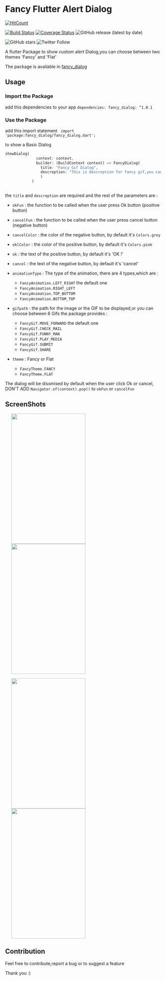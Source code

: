# Fancy Flutter Alert Dialog

[![HitCount](http://hits.dwyl.com/DokkarRachidReda/Fancy-Flutter-Alert-Dialog.svg)](http://hits.dwyl.com/DokkarRachidReda/Fancy-Flutter-Alert-Dialog)

[![Build Status](https://travis-ci.com/DokkarRachidReda/Fancy-Flutter-Alert-Dialog.svg?branch=master)](https://travis-ci.com/DokkarRachidReda/Fancy-Flutter-Alert-Dialog) [![Coverage Status](https://coveralls.io/repos/github/DokkarRachidReda/Fancy-Flutter-Alert-Dialog/badge.svg?branch=master)](https://coveralls.io/github/DokkarRachidReda/Fancy-Flutter-Alert-Dialog?branch=master) ![GitHub release (latest by date)](https://img.shields.io/github/v/release/DokkarRachidReda/Fancy-Flutter-Alert-Dialog?style=plastic)


![GitHub stars](https://img.shields.io/github/stars/DokkarRachidReda/Fancy-Flutter-Alert-Dialog?style=social) ![Twitter Follow](https://img.shields.io/twitter/follow/DokkarReda?style=social)

A flutter Package to show custom alert Dialog,you can choose between two themes 'Fancy' and 'Flat'

The package is available in [fancy_dialog](https://pub.dev/packages/fancy_dialog)

## Usage 

### Import the Package 
add this dependencies to your app
``` dependencies: fancy_dialog: ^1.0.1 ```
### Use the Package
add this import statement 
``` import 'package:fancy_dialog/fancy_dialog.dart';```

to show a Basic Dialog

```Dart
showDialog(
              context: context,
              builder: (BuildContext context) => FancyDialog(
                title: "Fancy Gif Dialog",
                descreption: "This is descreption for fancy gif,you can load any image or gif to be displayed :), and you can choose between two themes Fancy and Flat",
                )
            ) 
          
```
         
the  ``` title ``` and ``` descreption ``` are required
 and the rest of the parameters are :
 * ``` okFun ``` : the function to be called when the user press Ok button (positive button)
 * ``` cancelFun ``` : the function to be called when the user press cancel button (negative button)
 * ``` cancelColor ``` : the color of the negative button, by default it's ``` Colors.grey ```
 * ``` oklColor ``` : the color of the positive button, by default it's ``` Colors.pink ```
 * ``` ok ``` : the text of the positive button, by default it's 'OK !'
 * ``` cancel ``` : the text of the negative button, by default it's 'cancel'
 * ``` animationType ``` : The type of the animation, there are 4 types,which are :

      *  ```FancyAnimation.LEFT_RIGHT```    the default one
      *  ``` FancyAnimation.RIGHT_LEFT ```
      *  ``` FancyAnimation.TOP_BOTTOM ``` 
      *  ``` FancyAnimation.BOTTOM_TOP ```
      
 * ``` gifpath ``` : the path for the image or the GIF to be displayed,or you can choose between 6 Gifs the package provides :
      
      * ```FancyGif.MOVE_FORWARD``` the default one
      * ```FancyGif.CHECK_MAIL```
      * ```FancyGif.FUNNY_MAN```
      * ```FancyGif.PLAY_MEDIA```
      * ```FancyGif.SUBMIT```
      * ```FancyGif.SHARE```

 * ``` theme ``` : Fancy or Flat 

     * ``` FancyTheme.FANCY ```
     * ``` FancyTheme.FLAT ```

The dialog will be dissmised by default when the user click Ok or cancel, DON'T ADD 
```Navigator.of(context).pop()``` to  ``` okFun ``` or ``` cancelFun ```

## ScreenShots

<img src="https://github.com/DokkarRachidReda/Fancy-Flutter-Alert-Dialog/blob/master/Screenshots/1.gif" height="420" width="240" hspace="20"><img src="https://github.com/DokkarRachidReda/Fancy-Flutter-Alert-Dialog/blob/master/Screenshots/2_flat.gif" height="420" width="240" hspace="20">

<img src="https://github.com/DokkarRachidReda/Fancy-Flutter-Alert-Dialog/blob/master/Screenshots/3.gif" height="420" width="240" hspace="20"><img src="https://github.com/DokkarRachidReda/Fancy-Flutter-Alert-Dialog/blob/master/Screenshots/4_flat.gif" height="420" width="240" hspace="20">
## Contribution 
Feel free to contribute,report a bug or to suggest a feature

Thank you :)
